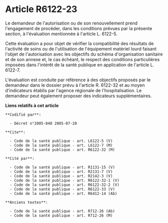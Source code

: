 # Article R6122-23

Le demandeur de l'autorisation ou de son renouvellement prend l'engagement de procéder, dans les conditions prévues par la
présente section, à l'évaluation mentionnée à l'article L. 6122-5.

Cette évaluation a pour objet de vérifier la compatibilité des résultats de l'activité de soins ou de l'utilisation de
l'équipement matériel lourd faisant l'objet de l'autorisation avec les objectifs du schéma d'organisation sanitaire et de son
annexe et, le cas échéant, le respect des conditions particulières imposées dans l'intérêt de la santé publique en
application de l'article L. 6122-7.

L'évaluation est conduite par référence à des objectifs proposés par le demandeur dans le dossier prévu à l'article R.
6122-32 et au moyen d'indicateurs établis par l'agence régionale de l'hospitalisation. Le demandeur peut également proposer
des indicateurs supplémentaires.

**Liens relatifs à cet article**

	**Codifié par**:

	  - Décret n°2005-840 2005-07-20

	**Cite**:

	  - Code de la santé publique - art. L6122-5 (V)
	  - Code de la santé publique - art. L6122-7 (M)
	  - Code de la santé publique - art. R6122-32 (M)

	**Cité par**:

	  - Code de la santé publique - art. R1131-15 (V)
	  - Code de la santé publique - art. R2131-7 (V)
	  - Code de la santé publique - art. R2142-3 (V)
	  - Code de la santé publique - art. R6122-32-1 (V)
	  - Code de la santé publique - art. R6122-32-2 (V)
	  - Code de la santé publique - art. R6122-33 (V)
	  - Code de la santé publique - art. R6412-14 (Ab)

	**Anciens textes**:

	  - Code de la santé publique - art. R712-26 (Ab)
	  - Code de la santé publique - art. R712-26 (M)
